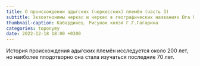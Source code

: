 ```yaml
---
title: О происхождении адыгских (черкесских) племён (часть 3)
subtitle: Экзоэтнонимы черкас и черкес в географических названиях Юга России © В.Н. Ковешников
thumbnail-caption: Кабардинец. Рисунок князя Г.Г.Гагарина
categories: toponymy
date: 2022-12-18 18:00 +0300
---
```

История происхождения адыгских племён исследуется около 200 лет, но наиболее плодотворно она стала изучаться последние 70 лет.